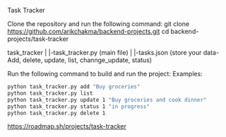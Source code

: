 Task Tracker

Clone the repository and run the following command:
git clone https://github.com/arikchakma/backend-projects.git
cd backend-projects/task-tracker

task_tracker
  |
  |-task_tracker.py (main file)
  |
  |-tasks.json (store your data- Add, delete, update, list, channge_update, status)

Run the following command to build and run the project:
Examples:
  ```bash
  python task_tracker.py add "Buy groceries"
  python task_tracker.py list
  python task_tracker.py update 1 "Buy groceries and cook dinner"
  python task_tracker.py status 1 "in progress"
  python task_tracker.py delete 1
  ```

https://roadmap.sh/projects/task-tracker

